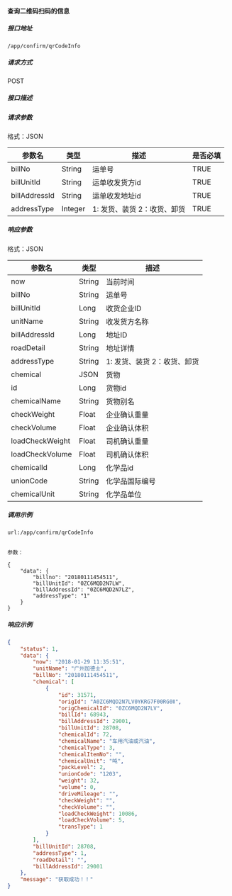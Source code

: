 #### 查询二维码扫码的信息

##### 接口地址

```
/app/confirm/qrCodeInfo
```

##### 请求方式

POST

##### 接口描述

##### 请求参数

格式：JSON

| 参数名 | 类型 | 描述 | 是否必填 |
| --- | --- | --- | --- |
| billNo | String | 运单号 | TRUE|
| billUnitId | String | 运单收发货方id | TRUE|
| billAddressId| String | 运单收发地址id | TRUE|
| addressType| Integer | 1: 发货、装货 2：收货、卸货 | TRUE|

##### 响应参数

格式：JSON

| 参数名 | 类型 | 描述 |
| --- | --- | --- |
|now | String | 当前时间 |
|billNo| String | 运单号|
|billUnitId | Long | 收货企业ID |
|unitName | String | 收发货方名称 |
|billAddressId| Long | 地址ID |
|roadDetail| String | 地址详情 |
|addressType| String | 1: 发货、装货 2：收货、卸货 |
| chemical| JSON| 货物 |
| id| Long | 货物id|
| chemicalName| String | 货物别名 |
| checkWeight| Float| 企业确认重量 |
| checkVolume| Float| 企业确认体积 |
| loadCheckWeight| Float| 司机确认重量 |
| loadCheckVolume| Float| 司机确认体积 |
| chemicalId| Long | 化学品id |
| unionCode| String | 化学品国际编号 |
| chemicalUnit| String | 化学品单位 |

##### 调用示例

```
url:/app/confirm/qrCodeInfo


参数：

{
	"data": {
		"billno": "20180111454511",
		"billUnitId": "0ZC6MQD2N7LW",
		"billAddressId": "0ZC6MQD2N7LZ",
		"addressType": "1"
	}
}
```

##### 响应示例
``` json
{
    "status": 1,
    "data": {
        "now": "2018-01-29 11:35:51",
        "unitName": "广州加德士",
        "billNo": "20180111454511",
        "chemical": [
            {
                "id": 31571,
                "origId": "A0ZC6MQD2N7LV0YKRG7F00RG0Ⅱ",
                "origChemicalId": "0ZC6MQD2N7LV",
                "billId": 68943,
                "billAddressId": 29001,
                "billUnitId": 28708,
                "chemicalId": 72,
                "chemicalName": "车用汽油或汽油",
                "chemicalType": 3,
                "chemicalItemNo": "",
                "chemicalUnit": "吨",
                "packLevel": 2,
                "unionCode": "1203",
                "weight": 32,
                "volume": 0,
                "driveMileage": "",
                "checkWeight": "",
                "checkVolume": "",
                "loadCheckWeight": 10086,
                "loadCheckVolume": 5,
                "transType": 1
            }
        ],
        "billUnitId": 28708,
        "addressType": 1,
        "roadDetail": "",
        "billAddressId": 29001
    },
    "message": "获取成功！！"
}
```


